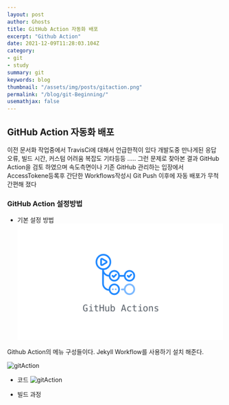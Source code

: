 ```yaml
---
layout: post
author: Ghosts
title: GitHub Action 자동화 배포
excerpt: "Github Action"
date: 2021-12-09T11:28:03.104Z
category:
- git
- study
summary: git 
keywords: blog
thumbnail: "/assets/img/posts/gitaction.png"
permalink: "/blog/git-Beginning/"
usemathjax: false
---
```


## GitHub Action 자동화 배포
 이전 문서화 작업중에서 TravisCi에 대해서 언급한적이 있다
개발도중 만나게된 응답 오류, 빌드 시간, 커스텀 어려움 복잡도 기타등등 .....
그런 문제로 찾아본 결과 GitHub Action을 검토 하였으며 
속도측면이나 기존 GitHub 관리하는 입장에서 AccessTokene등록후 간단한 Workflows작성시 Git Push 이후에 자동 배포가 무척간편해 졌다

### GitHub Action 설정방법
 - 기본 설정 방법
![gitAction](/assets/img/posts/gitaction.png)

Github Action의 메뉴 구성들이다. Jekyll Workflow를 사용하기 설치 해준다. 

![gitAction](/assets/img/posts/gitaction2.png)
- 코드 
![gitAction](/assets/img/posts/blog4.png)

- 빌드 과정